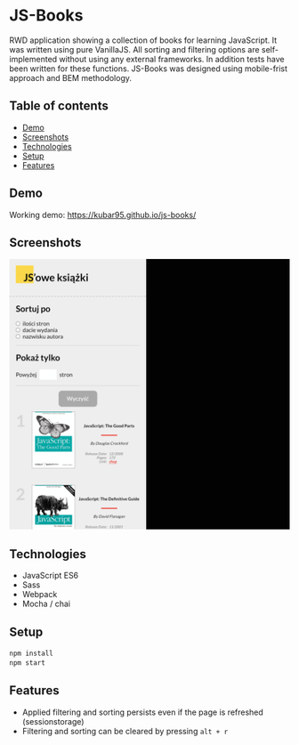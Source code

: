 # JS-Books
RWD application showing a collection of books for learning JavaScript. It was written using pure VanillaJS. All sorting and filtering options are self-implemented without using any external frameworks. In addition tests have been written for these functions.  JS-Books was designed using mobile-frist approach and BEM methodology.

## Table of contents
* [Demo](#Demo)
* [Screenshots](#screenshots)
* [Technologies](#technologies)
* [Setup](#setup)
* [Features](#features)

## Demo
Working demo: https://kubar95.github.io/js-books/
## Screenshots
![](./screenshots/RWD_gif.gif)

## Technologies
* JavaScript ES6
* Sass
* Webpack
* Mocha / chai

## Setup
```bash
npm install
npm start
```

## Features
* Applied filtering and sorting persists even if the page is refreshed (sessionstorage) 
* Filtering and sorting can be cleared by pressing `alt + r`

